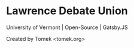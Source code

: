 <h1>Lawrence Debate Union</h1>
University of Vermont | Open-Source | Gatsby.JS

Created by Tomek <tomek.org>